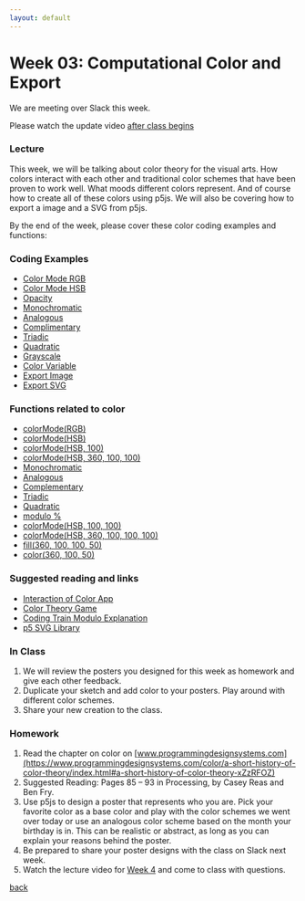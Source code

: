 ```yaml
---
layout: default
---
```


# Week 03: Computational Color and Export

We are meeting over Slack this week.

Please watch the update video [after class begins](https://www.loom.com/share/fa30dae1f78e48ada33fbb6d357627d1?sid=241b821b-1e29-4e72-beb9-c8d475d801f7)

### Lecture
This week, we will be talking about color theory for the visual arts. How colors interact with each other and traditional color schemes that have been proven to work well. What moods different colors represent. And of course how to create all of these colors using p5js. We will also be covering how to export a image and a SVG from p5js.

By the end of the week, please cover these color coding examples and functions:

### Coding Examples
- [Color Mode RGB](https://editor.p5js.org/dannewoo/sketches/C2UifKuRm)
- [Color Mode HSB](https://editor.p5js.org/dannewoo/sketches/Nhu33tklX)
- [Opacity](https://editor.p5js.org/dannewoo/sketches/TlPo5WKdg)
- [Monochromatic](https://editor.p5js.org/dannewoo/sketches/KRz0xXU0i)
- [Analogous](https://editor.p5js.org/dannewoo/sketches/f_XA_Tc9I)
- [Complimentary](https://editor.p5js.org/dannewoo/sketches/ZV8R7p702)
- [Triadic](https://editor.p5js.org/dannewoo/sketches/Z2HnDAsFd)
- [Quadratic](https://editor.p5js.org/dannewoo/sketches/pBzqh0kxB)
- [Grayscale](https://editor.p5js.org/dannewoo/sketches/g0jL5DvRc)
- [Color Variable](https://editor.p5js.org/dannewoo/sketches/rzPrKehRV)
- [Export Image](https://editor.p5js.org/dannewoo/sketches/3vagO9Vnj)
- [Export SVG](https://editor.p5js.org/dannewoo/sketches/Grf6bho7p)

### Functions related to color

- [colorMode(RGB)](https://p5js.org/reference/#/p5/colorMode)
- [colorMode(HSB)](https://p5js.org/reference/#/p5/colorMode)
- [colorMode(HSB, 100)](https://p5js.org/reference/#/p5/colorMode)
- [colorMode(HSB, 360, 100, 100)](https://p5js.org/reference/#/p5/colorMode)
- [Monochromatic](https://editor.p5js.org/dannewoo/sketches/KRz0xXU0i)
- [Analogous](https://editor.p5js.org/dannewoo/sketches/f_XA_Tc9I)
- [Complementary](https://editor.p5js.org/dannewoo/sketches/ZV8R7p702)
- [Triadic](https://editor.p5js.org/dannewoo/sketches/Z2HnDAsFd)
- [Quadratic](https://editor.p5js.org/dannewoo/sketches/pBzqh0kxB)
- [modulo %](https://processing.org/reference/modulo.html)
- [colorMode(HSB, 100, 100)](https://p5js.org/reference/#/p5/colorMode)
- [colorMode(HSB, 360, 100, 100, 100)](https://p5js.org/reference/#/p5/colorMode)
- [fill(360, 100, 100, 50)](https://p5js.org/reference/#/p5/fill)
- [color(360, 100, 50)](https://p5js.org/reference/#/p5/color)

### Suggested reading and links
- [Interaction of Color App](https://apps.apple.com/us/app/interaction-of-color/id771793818)
- [Color Theory Game](https://color.method.ac/)
- [Coding Train Modulo Explanation](https://www.youtube.com/watch?v=r5Iy3v1co0A)
- [p5 SVG Library](https://github.com/zenozeng/p5.js-svg/)

### In Class
1. We will review the posters you designed for this week as homework and give each other feedback.
2. Duplicate your sketch and add color to your posters. Play around with different color schemes.
3. Share your new creation to the class.

### Homework
1. Read the chapter on color on [www.programmingdesignsystems.com](https://www.programmingdesignsystems.com/color/a-short-history-of-color-theory/index.html#a-short-history-of-color-theory-xZzRFOZ)
2. Suggested Reading: Pages 85 – 93 in Processing, by Casey Reas and Ben Fry.
3. Use p5js to design a poster that represents who you are. Pick your favorite color as a base color and play with the color schemes we went over today or use an analogous color scheme based on the month your birthday is in. This can be realistic or abstract, as long as you can explain your reasons behind the poster.
4. Be prepared to share your poster designs with the class on Slack next week.
5. Watch the lecture video for [Week 4](https://youtu.be/DLRXAg9f_Lk?si=000SVEXl1MRNHJI5) and come to class with questions.

[back](./)
